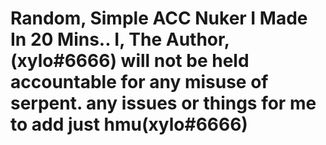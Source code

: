 # Random, Simple ACC Nuker I Made In 20 Mins.. I, The Author, (xylo#6666) will not be held accountable for any misuse of serpent. any issues or things for me to add just hmu(xylo#6666)
